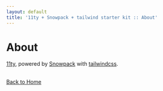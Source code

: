 ```yaml
---
layout: default
title: '11ty + Snowpack + tailwind starter kit :: About'
---
```


<h1 class="text-4xl mb-4">
  About
</h1>

[11ty](https://www.11ty.dev/), powered by [Snowpack](https://www.snowpack.dev/)
with [tailwindcss](https://tailwindcss.com).

<br/>

<a href="/" class="text-gray-500 underline">
  Back to Home
</a>
